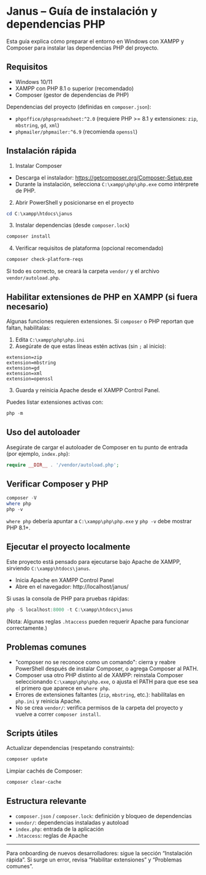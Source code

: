 # Janus – Guía de instalación y dependencias PHP

Esta guía explica cómo preparar el entorno en Windows con XAMPP y Composer para instalar las dependencias PHP del proyecto.

## Requisitos

- Windows 10/11
- XAMPP con PHP 8.1 o superior (recomendado)
- Composer (gestor de dependencias de PHP)

Dependencias del proyecto (definidas en `composer.json`):
- `phpoffice/phpspreadsheet:^2.0` (requiere PHP >= 8.1 y extensiones: `zip`, `mbstring`, `gd`, `xml`)
- `phpmailer/phpmailer:^6.9` (recomienda `openssl`)

## Instalación rápida

1) Instalar Composer
- Descarga el instalador: https://getcomposer.org/Composer-Setup.exe
- Durante la instalación, selecciona `C:\xampp\php\php.exe` como intérprete de PHP.

2) Abrir PowerShell y posicionarse en el proyecto
```powershell
cd C:\xampp\htdocs\janus
```

3) Instalar dependencias (desde `composer.lock`)
```powershell
composer install
```

4) Verificar requisitos de plataforma (opcional recomendado)
```powershell
composer check-platform-reqs
```

Si todo es correcto, se creará la carpeta `vendor/` y el archivo `vendor/autoload.php`.

## Habilitar extensiones de PHP en XAMPP (si fuera necesario)

Algunas funciones requieren extensiones. Si `composer` o PHP reportan que faltan, habilítalas:

1) Edita `C:\xampp\php\php.ini`
2) Asegúrate de que estas líneas estén activas (sin `;` al inicio):
```
extension=zip
extension=mbstring
extension=gd
extension=xml
extension=openssl
```
3) Guarda y reinicia Apache desde el XAMPP Control Panel.

Puedes listar extensiones activas con:
```powershell
php -m
```

## Uso del autoloader

Asegúrate de cargar el autoloader de Composer en tu punto de entrada (por ejemplo, `index.php`):
```php
require __DIR__ . '/vendor/autoload.php';
```

## Verificar Composer y PHP

```powershell
composer -V
where php
php -v
```
`where php` debería apuntar a `C:\xampp\php\php.exe` y `php -v` debe mostrar PHP 8.1+.

## Ejecutar el proyecto localmente

Este proyecto está pensado para ejecutarse bajo Apache de XAMPP, sirviendo `C:\xampp\htdocs\janus`.

- Inicia Apache en XAMPP Control Panel
- Abre en el navegador: http://localhost/janus/

Si usas la consola de PHP para pruebas rápidas:
```powershell
php -S localhost:8000 -t C:\xampp\htdocs\janus
```
(Nota: Algunas reglas `.htaccess` pueden requerir Apache para funcionar correctamente.)

## Problemas comunes

- "composer no se reconoce como un comando": cierra y reabre PowerShell después de instalar Composer, o agrega Composer al PATH.
- Composer usa otro PHP distinto al de XAMPP: reinstala Composer seleccionando `C:\xampp\php\php.exe`, o ajusta el PATH para que ese sea el primero que aparece en `where php`.
- Errores de extensiones faltantes (`zip`, `mbstring`, etc.): habilítalas en `php.ini` y reinicia Apache.
- No se crea `vendor/`: verifica permisos de la carpeta del proyecto y vuelve a correr `composer install`.

## Scripts útiles

Actualizar dependencias (respetando constraints):
```powershell
composer update
```

Limpiar cachés de Composer:
```powershell
composer clear-cache
```

## Estructura relevante

- `composer.json` / `composer.lock`: definición y bloqueo de dependencias
- `vendor/`: dependencias instaladas y autoload
- `index.php`: entrada de la aplicación
- `.htaccess`: reglas de Apache

---

Para onboarding de nuevos desarrolladores: sigue la sección “Instalación rápida”. Si surge un error, revisa “Habilitar extensiones” y “Problemas comunes”.